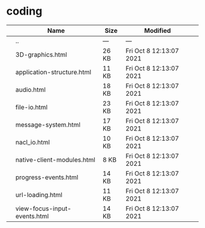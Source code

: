 # coding

<table><thead><tr class="header"><th></th><th>Name</th><th>Size</th><th>Modified</th><th></th></tr></thead><tbody><tr class="odd"><td></td><td><span class="goup">..</span></td><td>—</td><td>—</td><td></td></tr><tr class="even"><td></td><td><span class="name">3D-graphics.html</span></td><td>26 KB</td><td>Fri Oct 8 12:13:07 2021</td><td></td></tr><tr class="odd"><td></td><td><span class="name">application-structure.html</span></td><td>11 KB</td><td>Fri Oct 8 12:13:07 2021</td><td></td></tr><tr class="even"><td></td><td><span class="name">audio.html</span></td><td>18 KB</td><td>Fri Oct 8 12:13:07 2021</td><td></td></tr><tr class="odd"><td></td><td><span class="name">file-io.html</span></td><td>23 KB</td><td>Fri Oct 8 12:13:07 2021</td><td></td></tr><tr class="even"><td></td><td><span class="name">message-system.html</span></td><td>17 KB</td><td>Fri Oct 8 12:13:07 2021</td><td></td></tr><tr class="odd"><td></td><td><span class="name">nacl_io.html</span></td><td>10 KB</td><td>Fri Oct 8 12:13:07 2021</td><td></td></tr><tr class="even"><td></td><td><span class="name">native-client-modules.html</span></td><td>8 KB</td><td>Fri Oct 8 12:13:07 2021</td><td></td></tr><tr class="odd"><td></td><td><span class="name">progress-events.html</span></td><td>14 KB</td><td>Fri Oct 8 12:13:07 2021</td><td></td></tr><tr class="even"><td></td><td><span class="name">url-loading.html</span></td><td>11 KB</td><td>Fri Oct 8 12:13:07 2021</td><td></td></tr><tr class="odd"><td></td><td><span class="name">view-focus-input-events.html</span></td><td>14 KB</td><td>Fri Oct 8 12:13:07 2021</td><td></td></tr></tbody></table>
